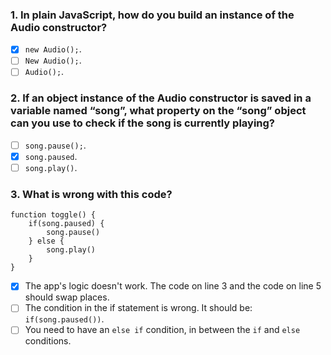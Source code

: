 ### 1. In plain JavaScript, how do you build an instance of the Audio constructor?

- [x] `new Audio();`.
- [ ] `New Audio();`.
- [ ] `Audio();`.

### 2. If an object instance of the Audio constructor is saved in a variable named “song”, what property on the “song” object can you use to check if the song is currently playing?

- [ ] `song.pause();`.
- [x] `song.paused`.
- [ ] `song.play()`.

### 3. What is wrong with this code?

```
function toggle() {
    if(song.paused) {
        song.pause()
    } else {
        song.play()
    }
}
```

- [x] The app's logic doesn't work. The code on line 3 and the code on line 5 should swap places.
- [ ] The condition in the if statement is wrong. It should be: `if(song.paused())`.
- [ ] You need to have an `else if` condition, in between the `if` and `else` conditions.
